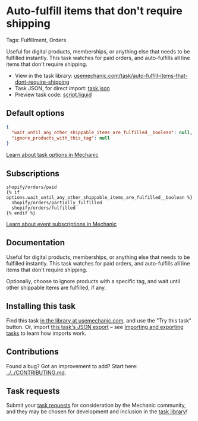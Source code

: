 # Auto-fulfill items that don't require shipping

Tags: Fulfillment, Orders

Useful for digital products, memberships, or anything else that needs to be fulfilled instantly. This task watches for paid orders, and auto-fulfills all line items that don't require shipping.

* View in the task library: [usemechanic.com/task/auto-fulfill-items-that-dont-require-shipping](https://usemechanic.com/task/auto-fulfill-items-that-dont-require-shipping)
* Task JSON, for direct import: [task.json](../../tasks/auto-fulfill-items-that-dont-require-shipping.json)
* Preview task code: [script.liquid](./script.liquid)

## Default options

```json
{
  "wait_until_any_other_shippable_items_are_fulfilled__boolean": null,
  "ignore_products_with_this_tag": null
}
```

[Learn about task options in Mechanic](https://docs.usemechanic.com/article/471-task-options)

## Subscriptions

```liquid
shopify/orders/paid
{% if options.wait_until_any_other_shippable_items_are_fulfilled__boolean %}
  shopify/orders/partially_fulfilled
  shopify/orders/fulfilled
{% endif %}
```

[Learn about event subscriptions in Mechanic](https://docs.usemechanic.com/article/408-subscriptions)

## Documentation

Useful for digital products, memberships, or anything else that needs to be fulfilled instantly. This task watches for paid orders, and auto-fulfills all line items that don't require shipping.

Optionally, choose to ignore products with a specific tag, and wait until other shippable items are fulfilled, if any.

## Installing this task

Find this task [in the library at usemechanic.com](https://usemechanic.com/task/auto-fulfill-items-that-dont-require-shipping), and use the "Try this task" button. Or, import [this task's JSON export](../../tasks/auto-fulfill-items-that-dont-require-shipping.json) – see [Importing and exporting tasks](https://docs.usemechanic.com/article/505-importing-and-exporting-tasks) to learn how imports work.

## Contributions

Found a bug? Got an improvement to add? Start here: [../../CONTRIBUTING.md](../../CONTRIBUTING.md).

## Task requests

Submit your [task requests](https://mechanic.canny.io/task-requests) for consideration by the Mechanic community, and they may be chosen for development and inclusion in the [task library](https://tasks.mechanic.dev/)!
